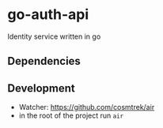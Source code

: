 # go-auth-api
Identity service written in go

## Dependencies

## Development
- Watcher: https://github.com/cosmtrek/air
- in the root of the project run ```air ```
